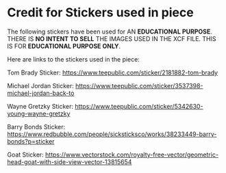 # Credit for Stickers used in piece

The following stickers have been used for AN __EDUCATIONAL PURPOSE__.  THERE IS __NO INTENT TO SELL__ THE IMAGES USED IN THE XCF FILE.  THIS IS FOR __EDUCATIONAL PURPOSE ONLY__.

Here are links to the stickers used in the piece:

Tom Brady Sticker: https://www.teepublic.com/sticker/2181882-tom-brady

Michael Jordan Sticker: https://www.teepublic.com/sticker/3537398-michael-jordan-back-to

Wayne Gretzky Sticker: https://www.teepublic.com/sticker/5342630-young-wayne-gretzky

Barry Bonds Sticker: https://www.redbubble.com/people/sicksticksco/works/38233449-barry-bonds?p=sticker

Goat Sticker: https://www.vectorstock.com/royalty-free-vector/geometric-head-goat-with-side-view-vector-13815654
